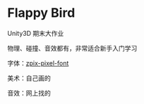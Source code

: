 # Flappy Bird

Unity3D 期末大作业

物理、碰撞、音效都有，非常适合新手入门学习



字体：[zpix-pixel-font](https://github.com/SolidZORO/zpix-pixel-font)

美术：自己画的

音效：网上找的

